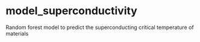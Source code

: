 # model_superconductivity
Random forest model to predict the superconducting critical temperature of materials
